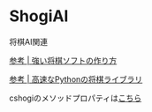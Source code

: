 # ShogiAI
将棋AI関連


[参考 | 強い将棋ソフトの作り方](https://github.com/TadaoYamaoka/ShogiAIBook2)

[参考 | 高速なPythonの将棋ライブラリ](https://github.com/TadaoYamaoka/cshogi)

cshogiのメソッドプロパティは[こちら](https://github.com/TadaoYamaoka/cshogi/blob/master/cshogi/_cshogi.pyx)

